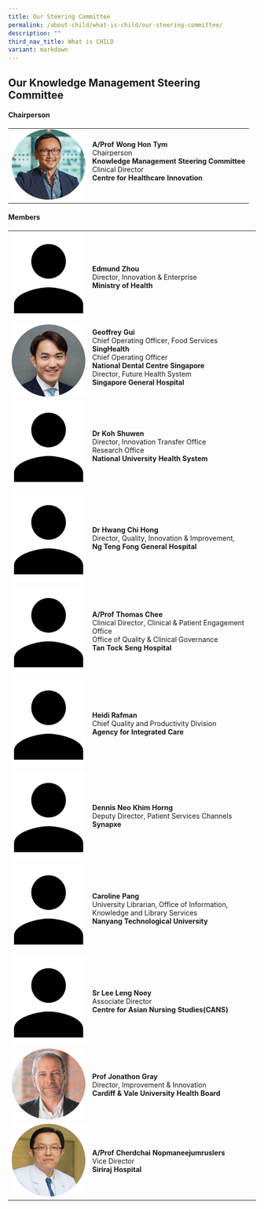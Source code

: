 ```yaml
---
title: Our Steering Committee
permalink: /about-child/what-is-child/our-steering-committee/
description: ""
third_nav_title: What is CHILD
variant: markdown
---
```

<h2>Our Knowledge Management Steering Committee</h2>

<h4>Chairperson</h4>

<table cellpadding="10" border="0" style="width: 100%;">
<tbody>
<tr>
<td style="width: 150px;"><img alt="andrew1" src="/images/Committee/prof%20wong-01.png"></td>
<td><strong>A/Prof Wong Hon Tym</strong><br>Chairperson<br><b>Knowledge Management Steering Committee</b><br>Clinical Director<br><b>Centre for Healthcare Innovation</b><br><br>
</td></tr>
</tbody>
</table>

<h4>Members</h4>

<table cellpadding="10" border="0" style="width: 100%;">
<tbody>
	<tr>
<td style="width: 150px;"><img alt="andrew1" src="/images/Committee/iconhuman.png"></td>
<td><br><strong>Edmund Zhou </strong><br>Director, Innovation &amp; Enterprise<br><b>Ministry of Health</b><br><br></td>
</tr>
<tr>
<td style="width: 150px;"><img alt="chi" src="/images/Committee/Geoffrey_Gui_Photo_Cropped.jpg"></td>
<td><strong>Geoffrey Gui </strong><br>Chief Operating Officer, Food Services <br><b> SingHealth </b><br>Chief Operating Officer <br><b> National Dental Centre Singapore </b><br> Director, Future Health System<br><b>Singapore General Hospital</b><br><br></td>
</tr>
<tr>
<td style="width: 150px;"><img alt="andrew1" src="/images/Committee/iconhuman.png"></td>
<td><br><strong>Dr Koh Shuwen </strong><br>Director, Innovation Transfer Office<br>Research Office<br><b>National University Health System</b><br><br></td>
</tr>
	<tr>
<td style="width: 150px;"><img alt="andrew1" src="/images/Committee/iconhuman.png"></td>
<td><br><strong>Dr Hwang Chi Hong </strong><br>Director, Quality, Innovation &amp; Improvement,<br><b>Ng Teng Fong General Hospital</b> <br><br></td>
</tr>
<tr>
<td style="width: 150px;"><img alt="andrew1" src="/images/Committee/iconhuman.png"></td>
<td><br><strong>A/Prof Thomas Chee </strong><br>Clinical Director, Clinical &amp; Patient Engagement Office<br>Office of Quality &amp; Clinical Governance <br><b>Tan Tock Seng Hospital</b><br><br></td>
</tr>
<tr>
<td style="width: 150px;"><img alt="andrew1" src="/images/Committee/iconhuman.png"></td>
<td><br><strong>Heidi Rafman</strong><br>Chief Quality and Productivity Division<br><b>Agency for Integrated Care</b><br><br></td>
</tr>
<tr>
<td style="width: 150px;"><img alt="andrew1" src="/images/Committee/iconhuman.png"></td>
	<td><br><strong>Dennis Neo Khim Horng</strong><br>Deputy Director, Patient Services Channels <br><b>Synapxe</b><br><br></td>
</tr>
<tr>
<td style="width: 150px;"><img alt="andrew1" src="/images/Committee/iconhuman.png"></td>
<td><br><strong>Caroline Pang</strong><br>University Librarian, Office of Information, Knowledge and Library Services<br><b>Nanyang Technological University</b><br><br></td>
</tr>
<tr>
<td style="width: 150px;"><img alt="andrew1" src="/images/Committee/iconhuman.png"></td>
<td><br><strong>Sr Lee Leng Noey</strong><br>Associate Director<br><b>Centre for Asian Nursing Studies(CANS)</b><br><br></td>
</tr>
<tr>
<td style="width: 150px;"><img alt="andrew1" src="/images/Committee/prof%20jonathon%20gray-01.png"></td>
<td><br><strong>Prof Jonathon Gray</strong><br>Director, Improvement &amp; Innovation<br><b>Cardiff &amp; Vale University Health Board</b><br><br></td>
</tr>
<tr>
<td style="width: 150px;"><img src="/images/Committee/prof%20cherdchai-01.png"></td>
<td><br><strong>A/Prof Cherdchai Nopmaneejumruslers</strong><br>Vice Director<br><b>Siriraj Hospital</b><br><br></td>
</tr>

</tbody>
</table>